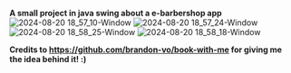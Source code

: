 **A small project in java swing about a e-barbershop app**
![2024-08-20 18_57_10-Window](https://github.com/user-attachments/assets/1308070f-b471-4492-ad18-071e24f4951b)
![2024-08-20 18_57_24-Window](https://github.com/user-attachments/assets/68950136-206b-4d42-a7cf-2fba1b0fd004)
![2024-08-20 18_58_25-Window](https://github.com/user-attachments/assets/03d3ba93-e6a4-41c7-b28b-2cc94138ce38)
![2024-08-20 18_58_18-Window](https://github.com/user-attachments/assets/a52a5e00-8d04-4d82-b708-6eaba5677515)

**Credits to https://github.com/brandon-vo/book-with-me for giving me the idea behind it! :)** 
